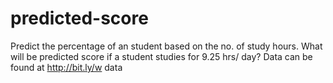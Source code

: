 # predicted-score
Predict the percentage of an student based on the no. of study hours. What will be predicted score if a student studies for 9.25 hrs/ day?
Data can be found at http://bit.ly/w data

